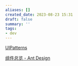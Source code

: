 ```yaml
---
aliases: []
created_date: 2023-08-23 15:31
draft: false
summary: ''
tags:
- dev
---
```


[UIPatterns](https://outsystemsui.outsystems.com/WebStyleGuidePreview/UIPatterns.aspx)

[组件总览 - Ant Design](https://ant.design/components/overview-cn/)